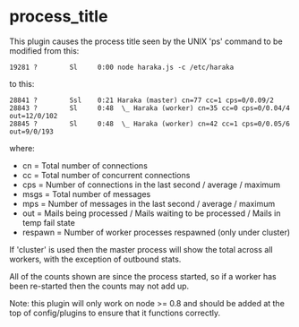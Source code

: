 process_title
=============

This plugin causes the process title seen by the UNIX 'ps' command to
be modified from this:

```
19281 ?        Sl     0:00 node haraka.js -c /etc/haraka
```

to this:

```
28841 ?        Ssl    0:21 Haraka (master) cn=77 cc=1 cps=0/0.09/2
28843 ?        Sl     0:48  \_ Haraka (worker) cn=35 cc=0 cps=0/0.04/4 out=12/0/102                           
28845 ?        Sl     0:48  \_ Haraka (worker) cn=42 cc=1 cps=0/0.05/6 out=9/0/193
```

where:
* cn = Total number of connections
* cc = Total number of concurrent connections
* cps = Number of connections in the last second / average / maximum
* msgs = Total number of messages
* mps = Number of messages in the last second / average / maximum
* out = Mails being processed / Mails waiting to be processed / Mails in temp fail state
* respawn = Number of worker processes respawned (only under cluster)

If 'cluster' is used then the master process will show the total
across all workers, with the exception of outbound stats.

All of the counts shown are since the process started, so if a 
worker has been re-started then the counts may not add up.

Note: this plugin will only work on node >= 0.8 and should be
added at the top of config/plugins to ensure that it functions
correctly.

